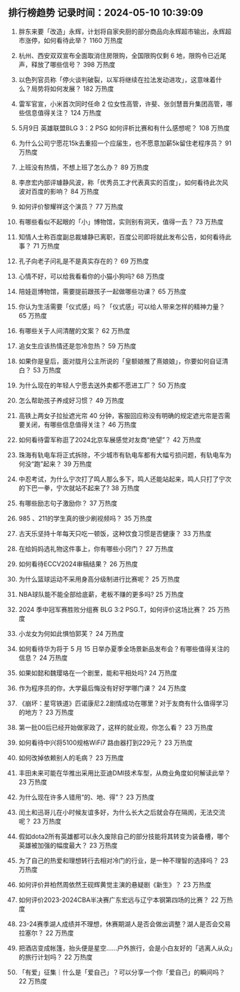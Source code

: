 
## 排行榜趋势 记录时间：2024-05-10 10:39:09
  
  1. 胖东来要「改造」永辉，计划将自家央厨的部分商品向永辉超市输出，永辉超市涨停，如何看待此举？ 1160 万热度
    
  2. 杭州、西安双双宣布全面取消住房限购，全国限购仅剩 6 地，限购令已近尾声，释放了哪些信号？ 398 万热度
    
  3. 以色列官员称「停火谈判破裂，以军将继续在拉法发动进攻」，这意味着什么？局势将如何发展？ 182 万热度
    
  4. 雷军官宣，小米首次同时任命 2 位女性高管，许斐、张剑慧晋升集团高管，哪些信息值得关注？ 124 万热度
    
  5. 5月9日 英雄联盟BLG 3：2 PSG 如何评析比赛和有什么感想呢？ 108 万热度
    
  6. 为什么公司宁愿花15k去重招一个应届生，也不愿意加薪5k留住老程序员？ 91 万热度
    
  7. 上班没有热情，不想上班了怎么办？ 89 万热度
    
  8. 李彦宏内部评璩静风波，称「优秀员工才代表真实的百度」，如何看待此次风波对百度的影响？ 84 万热度
    
  9. 如何评价黎耀祥这个演员？ 77 万热度
    
  10. 有哪些看似不起眼的「小」博物馆，实则别有洞天，值得一去？ 73 万热度
    
  11. 知情人士称百度副总裁璩静已离职，百度公司即将就此发布公告，如何看待此事？ 71 万热度
    
  12. 孔子向老子问礼是不是真实存在的？ 69 万热度
    
  13. 心情不好，可以给我看看你的小猫小狗吗? 68 万热度
    
  14. 陪娃逛博物馆，需要提前跟孩子一起做哪些功课？ 65 万热度
    
  15. 你认为生活需要「仪式感」吗？「仪式感」可以给人带来怎样的精神力量？ 65 万热度
    
  16. 有哪些关于人间清醒的文案？ 62 万热度
    
  17. 追女生应该热情还是忽冷忽热？ 59 万热度
    
  18. 如果你是皇后，面对胧月公主所说的「皇额娘推了熹娘娘」，你要如何自证清白？ 53 万热度
    
  19. 为什么现在的年轻人宁愿去送外卖都不愿进工厂？ 50 万热度
    
  20. 怎么帮助孩子养成好习惯？ 49 万热度
    
  21. 高铁上两女子拉扯遮光帘 40 分钟，客服回应称没有明确的规定遮光帘是否需要关闭，有哪些信息值得关注？ 46 万热度
    
  22. 如何看待雷军称逛了2024北京车展感觉对友商“绝望”？ 42 万热度
    
  23. 珠海有轨电车将正式拆除，不少城市有轨电车都有大幅亏损问题，有轨电车为何没“跑”起来？ 39 万热度
    
  24. 中忍考试，为什么宁次打了鸣人那么多下，鸣人还能站起来，鸣人只打了宁次的下巴一拳，宁次就站不起来了? 38 万热度
    
  25. 有哪些励志句子激励你？ 37 万热度
    
  26. 985 、211的学生真的很少刷视频吗？ 35 万热度
    
  27. 古天乐坚持十年每天只吃一顿饭，这种饮食习惯是否健康？ 33 万热度
    
  28. 在给妈妈选礼物这件事上，你有哪些小窍门？ 27 万热度
    
  29. 如何看待ECCV2024审稿结果？ 26 万热度
    
  30. 为什么篮球运动不采用身高分级制进行比赛呢？ 25 万热度
    
  31. NBA球队能不能全部给底薪，老板不赚的更多吗? 25 万热度
    
  32. 2024 季中冠军赛胜败分组赛 BLG 3:2 PSG.T，如何评价这场比赛？ 25 万热度
    
  33. 小龙女为何如此惧怕郭芙？ 24 万热度
    
  34. 如何看待华为将于 5 月 15 日举办夏季全场景新品发布会？有哪些值得关注的信息？ 24 万热度
    
  35. 如果如懿和魏璎珞在一个剧里，能和平相处吗? 24 万热度
    
  36. 作为程序员的你，大学最后悔没有好好学哪门课？ 24 万热度
    
  37. 《崩坏：星穹铁道》匹诺康尼2.2剧情成功在哪里？对于友商有什么值得学习的地方？ 23 万热度
    
  38. 第一批00后已经开始做家政了，这样的就业观，你怎么看？ 23 万热度
    
  39. 如何看待中兴将5100规格WiFi7 路由器打到229元？ 23 万热度
    
  40. 如何改掉依赖别人的毛病？ 23 万热度
    
  41. 丰田未来可能在华推出采用比亚迪DMI技术车型，从商业角度如何解读此举？ 23 万热度
    
  42. 为什么现在许多人错用“的、地、得”？ 23 万热度
    
  43. 闰土和迅哥儿在小时候友谊多好，为什么长大之后就会存在隔阂，无法交流呢？ 23 万热度
    
  44. 假如dota2所有英雄都可以永久废除自己的部分技能将其转变为装备槽，哪个英雄被加强的幅度最大？ 23 万热度
    
  45. 为了自己的热爱和理想转行去相对冷门的行业，是一种不理智的选择吗？ 23 万热度
    
  46. 如何评价井柏然周依然王砚辉黄觉主演的悬疑剧《新生》？ 23 万热度
    
  47. 如何评价2023-2024CBA半决赛广东宏远与辽宁本钢第四场的比赛？ 22 万热度
    
  48. 23-24赛季湖人成绩并不理想，休赛期湖人是否会做出调整？湖人是否会交易拉塞尔？ 22 万热度
    
  49. 把酒店变成帐篷，抬头便是星空……户外旅行，会是小白友好的「逃离人从众」的旅行计划吗？ 22 万热度
    
  50. 「有爱」征集｜什么是「爱自己」？可以分享一个你「爱自己」的瞬间吗？ 22 万热度
    